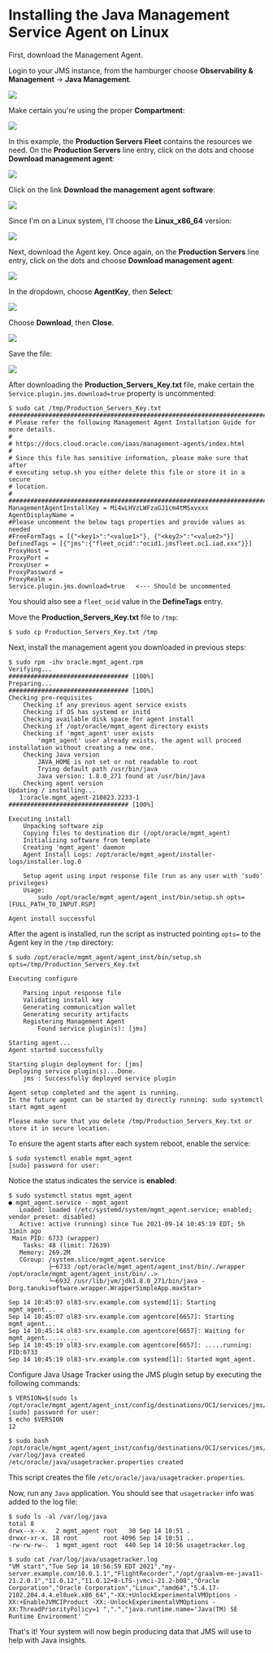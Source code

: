 # Installing the Java Management Service Agent on Linux


First, download the Management Agent.

Login to your JMS instance, from the hamburger choose **Observability & Management** -> **Java Management**.

![](images/jms-oci-6.png)

Make certain you're using the proper **Compartment**:

![](images/jms-oci-8.png)

In this example, the **Production Servers Fleet** contains the resources we need.  On the **Production Servers** line entry, click on the dots and choose **Download management agent**:

![](images/jms-oci-5.png)

Click on the link **Download the management agent software**:

![](images/jms-oci-4.png)

Since I'm on a Linux system, I'll choose the **Linux_x86_64** version:

![](images/jms-oci-9.png)

Next, download the Agent key. Once again, on the **Production Servers** line entry, click on the dots and choose **Download management agent**:

![](images/jms-oci-5.png)

In the dropdown, choose **AgentKey**, then **Select**:

![](images/jms-oci-3.png)

Choose **Download**, then **Close**.

![](images/jms-oci-12.png)

Save the file:

![](images/jms-oci-11.png)

After downloading the **Production_Servers_Key.txt** file, make certain the `Service.plugin.jms.download=true` property is uncommented:

```
$ sudo cat /tmp/Production_Servers_Key.txt
﻿########################################################################
# Please refer the following Management Agent Installation Guide for more details.
#
# https://docs.cloud.oracle.com/iaas/management-agents/index.html
#
# Since this file has sensitive information, please make sure that after
# executing setup.sh you either delete this file or store it in a secure
# location.
#
########################################################################
ManagementAgentInstallKey = Mi4wLHVzLWFzaGJ1cm4tMSxvxxx
AgentDisplayName = 
#Please uncomment the below tags properties and provide values as needed
#FreeFormTags = [{"<key1>":"<value1>"}, {"<key2>":"<value2>"}]
DefinedTags = [{"jms":{"fleet_ocid":"ocid1.jmsfleet.oc1.iad.xxx"}}]
ProxyHost = 
ProxyPort = 
ProxyUser = 
ProxyPassword = 
ProxyRealm = 
Service.plugin.jms.download=true   <--- Should be uncommented
```
You should also see a `fleet_ocid` value in the **DefineTags** entry.

Move the **Production_Servers_Key.txt** file to `/tmp`:

```
$ sudo cp Production_Servers_Key.txt /tmp
```

Next, install the management agent you downloaded in previous steps:

```
$ sudo rpm -ihv oracle.mgmt_agent.rpm 
Verifying...                          ################################# [100%]
Preparing...                          ################################# [100%]
Checking pre-requisites
	Checking if any previous agent service exists
	Checking if OS has systemd or initd
	Checking available disk space for agent install
	Checking if /opt/oracle/mgmt_agent directory exists
	Checking if 'mgmt_agent' user exists
		'mgmt_agent' user already exists, the agent will proceed installation without creating a new one.
	Checking Java version
		JAVA_HOME is not set or not readable to root
		Trying default path /usr/bin/java
		Java version: 1.8.0_271 found at /usr/bin/java
	Checking agent version
Updating / installing...
   1:oracle.mgmt_agent-210823.2233-1  ################################# [100%]

Executing install
	Unpacking software zip
	Copying files to destination dir (/opt/oracle/mgmt_agent)
	Initializing software from template
	Creating 'mgmt_agent' daemon
	Agent Install Logs: /opt/oracle/mgmt_agent/installer-logs/installer.log.0

	Setup agent using input response file (run as any user with 'sudo' privileges)
	Usage:
		sudo /opt/oracle/mgmt_agent/agent_inst/bin/setup.sh opts=[FULL_PATH_TO_INPUT.RSP] 

Agent install successful
```

After the agent is installed, run the script as instructed pointing `opts=` to the Agent key in the `/tmp` directory:

```
$ sudo /opt/oracle/mgmt_agent/agent_inst/bin/setup.sh opts=/tmp/Production_Servers_Key.txt

Executing configure

	Parsing input response file
	Validating install key
	Generating communication wallet
	Generating security artifacts
	Registering Management Agent
		Found service plugin(s): [jms]

Starting agent...
Agent started successfully

Starting plugin deployment for: [jms]
Deploying service plugin(s)...Done.
	jms : Successfully deployed service plugin

Agent setup completed and the agent is running.
In the future agent can be started by directly running: sudo systemctl start mgmt_agent

Please make sure that you delete /tmp/Production_Servers_Key.txt or store it in secure location.
```

To ensure the agent starts after each system reboot, enable the service:

```
$ sudo systemctl enable mgmt_agent
[sudo] password for user: 
```

Notice the status indicates the service is **enabled**:
```
$ sudo systemctl status mgmt_agent
● mgmt_agent.service - mgmt_agent
   Loaded: loaded (/etc/systemd/system/mgmt_agent.service; enabled; vendor preset: disabled)
   Active: active (running) since Tue 2021-09-14 10:45:19 EDT; 5h 31min ago
 Main PID: 6733 (wrapper)
    Tasks: 48 (limit: 72639)
   Memory: 269.2M
   CGroup: /system.slice/mgmt_agent.service
           ├─6733 /opt/oracle/mgmt_agent/agent_inst/bin/./wrapper /opt/oracle/mgmt_agent/agent_inst/bin/..>
           └─6932 /usr/lib/jvm/jdk1.8.0_271/bin/java -Dorg.tanukisoftware.wrapper.WrapperSimpleApp.maxStar>

Sep 14 10:45:07 ol83-srv.example.com systemd[1]: Starting mgmt_agent...
Sep 14 10:45:07 ol83-srv.example.com agentcore[6657]: Starting mgmt_agent...
Sep 14 10:45:14 ol83-srv.example.com agentcore[6657]: Waiting for mgmt_agent.........
Sep 14 10:45:19 ol83-srv.example.com agentcore[6657]: .....running: PID:6733
Sep 14 10:45:19 ol83-srv.example.com systemd[1]: Started mgmt_agent.

```

Configure Java Usage Tracker using the JMS plugin setup by executing the following commands:

```
$ VERSION=$(sudo ls /opt/oracle/mgmt_agent/agent_inst/config/destinations/OCI/services/jms/)
[sudo] password for user: 
$ echo $VERSION
12
```
```
$ sudo bash /opt/oracle/mgmt_agent/agent_inst/config/destinations/OCI/services/jms/"${VERSION}"/scripts/setup.sh
﻿/var/log/java created
/etc/oracle/java/usagetracker.properties created
```

This script creates the file `/etc/oracle/java/usagetracker.properties`.

Now, run any `Java` application.  You should see that `usagetracker` info was added to the log file:

```
$ sudo ls -al /var/log/java
total 8
drwx--x--x.  2 mgmt_agent root   30 Sep 14 10:51 .
drwxr-xr-x. 18 root       root 4096 Sep 14 10:51 ..
-rw-rw-rw-.  1 mgmt_agent root  440 Sep 14 10:56 usagetracker.log
```
```
$ sudo cat /var/log/java/usagetracker.log
"VM start","Tue Sep 14 10:56:59 EDT 2021","my-server.example.com/10.0.1.1","FlightRecorder","/opt/graalvm-ee-java11-21.2.0.1","11.0.12","11.0.12+8-LTS-jvmci-21.2-b08","Oracle Corporation","Oracle Corporation","Linux","amd64","5.4.17-2102.204.4.4.el8uek.x86_64","-XX:+UnlockExperimentalVMOptions -XX:+EnableJVMCIProduct -XX:-UnlockExperimentalVMOptions -XX:ThreadPriorityPolicy=1 ",".","java.runtime.name='Java(TM) SE Runtime Environment' "
```

That's it!  Your system will now begin producing data that JMS will use to help with Java insights.
